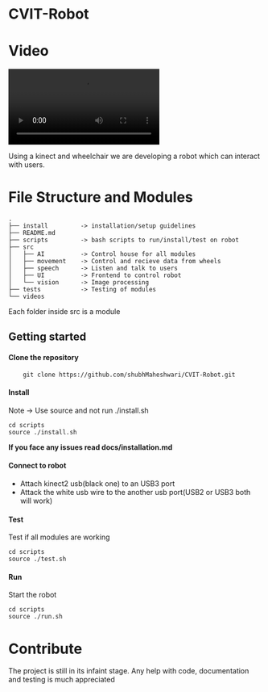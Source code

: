 # CVIT-Robot

# Video
![ Introduction Video ]( ./videos/intro.mp4 )

Using a kinect and wheelchair we are developing a robot which can interact with users. 

# File Structure and Modules
```
.
├── install         -> installation/setup guidelines
├── README.md 
├── scripts         -> bash scripts to run/install/test on robot
├── src
│   ├── AI          -> Control house for all modules
│   ├── movement    -> Control and recieve data from wheels
│   ├── speech      -> Listen and talk to users
│   ├── UI          -> Frontend to control robot
│   └── vision      -> Image processing 
├── tests           -> Testing of modules  
└── videos          
```

Each folder inside src is a module

## Getting started 
#### Clone the repository  
```
    git clone https://github.com/shubhMaheshwari/CVIT-Robot.git
```
#### Install 
Note -> Use source and not run ./install.sh
```
cd scripts
source ./install.sh
```
**If you face any issues read docs/installation.md**

#### Connect to robot 
- Attach kinect2 usb(black one) to an USB3 port
- Attack the white usb wire to the another usb port(USB2 or USB3 both will work) 

#### Test
Test if all modules are working
```
cd scripts
source ./test.sh
```

#### Run 
Start the robot
```
cd scripts
source ./run.sh
```
# Contribute 
The project is still in its infaint stage. Any help with code, documentation and testing is much appreciated

